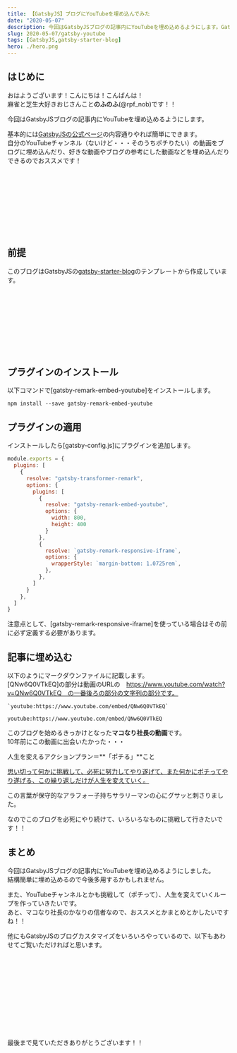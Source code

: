 ```yaml
---
title: 【GatsbyJS】ブログにYouTubeを埋め込んでみた
date: "2020-05-07"
description: 今回はGatsbyJSブログの記事内にYouTubeを埋め込めるようにします。GatsbyJSの公式ページの内容通りやれば簡単にできます。
slug: 2020-05-07/gatsby-youtube
tags: [GatsbyJS,gatsby-starter-blog]
hero: ./hero.png
---
```


## はじめに 

おはようございます！こんにちは！こんばんは！<br>
麻雀と芝生大好きおじさんこと**のふのふ**(@rpf_nob)です！！

今回はGatsbyJSブログの記事内にYouTubeを埋め込めるようにします。<br>

基本的には[GatsbyJSの公式ページ](https://www.gatsbyjs.org/packages/gatsby-remark-embed-youtube/)の内容通りやれば簡単にできます。<br>
自分のYouTubeチャンネル（ないけど・・・そのうちポチりたい）の動画をブログに埋め込んだり、好きな動画やブログの参考にした動画などを埋め込んだりできるのでおススメです！

<div class="iframely-embed"><div class="iframely-responsive" style="height: 140px; padding-bottom: 0;"><a href="https://www.gatsbyjs.org/packages/gatsby-remark-embed-youtube/" data-iframely-url="//cdn.iframe.ly/Ze9WqwN"></a></div></div>

## 前提

このブログはGatsbyJSの[gatsby-starter-blog](https://www.gatsbyjs.org/starters/gatsbyjs/gatsby-starter-blog/)のテンプレートから作成しています。

<div class="iframely-embed"><div class="iframely-responsive" style="height: 140px; padding-bottom: 0;"><a href="https://www.gatsbyjs.org/starters/gatsbyjs/gatsby-starter-blog/" data-iframely-url="//cdn.iframe.ly/qjUJkBu?iframe=card-small"></a></div></div>

## プラグインのインストール

以下コマンドで[gatsby-remark-embed-youtube]をインストールします。<br>

```
npm install --save gatsby-remark-embed-youtube
```

## プラグインの適用

インストールしたら[gatsby-config.js]にプラグインを追加します。

```javascript{7-13,15}:title=gatsby-config.js
module.exports = {
  plugins: [      
    {
      resolve: "gatsby-transformer-remark",
      options: {
        plugins: [
          {
            resolve: "gatsby-remark-embed-youtube",
            options: {
              width: 800,
              height: 400
            }
          },
          {
            resolve: `gatsby-remark-responsive-iframe`,
            options: {
              wrapperStyle: `margin-bottom: 1.0725rem`,
            },
          },
        ]
      }
    },
  ]
}
```

注意点として、[gatsby-remark-responsive-iframe]を使っている場合はその前に必ず定義する必要があります。

## 記事に埋め込む

以下のようにマークダウンファイルに記載します。<br>
[QNw6Q0VTkEQ]の部分は動画のURLの　https://www.youtube.com/watch?v=QNw6Q0VTkEQ　の一番後ろの部分の文字列の部分です。

```markdown:title=Markdown
`youtube:https://www.youtube.com/embed/QNw6Q0VTkEQ`
```

`youtube:https://www.youtube.com/embed/QNw6Q0VTkEQ`

このブログを始めるきっかけとなった**マコなり社長の動画**です。<br>
10年前にこの動画に出会いたかった・・・

人生を変えるアクションプラン＝**「ポチる」**こと

<u>思い切って何かに挑戦して、必死に努力してやり遂げて、また何かにポチってやり遂げる、この繰り返しだけが人生を変えていく。</u>

この言葉が保守的なアラフォー子持ちサラリーマンの心にグサッと刺さりました。

なのでこのブログを必死にやり続けて、いろいろなものに挑戦して行きたいです！！

## まとめ

今回はGatsbyJSブログの記事内にYouTubeを埋め込めるようにしました。<br>
結構簡単に埋め込めるので今後多用するかもしれません。

また、YouTubeチャンネルとかも挑戦して（ポチって）、人生を変えていくループを作っていきたいです。<br>
あと、マコなり社長のかなりの信者なので、おススメとかまとめとかしたいですね！！

他にもGatsbyJSのブログカスタマイズをいろいろやっているので、以下もあわせてご覧いただければと思います。

<div class="iframely-embed"><div class="iframely-responsive" style="height: 140px; padding-bottom: 0;"><a href="https://rpf-noblog.com/tags/gatsby-js/" data-iframely-url="//cdn.iframe.ly/5j7eIPT"></a></div></div>


<br>
<br>

最後まで見ていただきありがとうございます！！